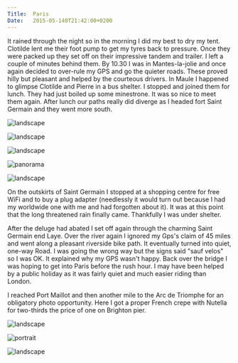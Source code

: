 ```yaml
---
Title:	Paris
Date:	2015-05-140T21:42:00+0200
---
```


It rained through the night so in the morning I did my best to dry my tent. Clotilde lent me their foot pump to get my tyres back to pressure. Once they were packed up they set off on their impressive tandem and trailer. I left a couple of minutes behind them. By 10.30 I was in Mantes-la-jolie and once again decided to over-rule my GPS and go the quieter roads. These proved hilly but pleasant and helped by the courteous drivers. In Maule I happened to glimpse Clotilde and Pierre in a bus shelter. I stopped and joined them for lunch. They had just boiled up some minestrone. It was so nice to meet them again. After lunch our paths really did diverge as I headed fort Saint Germain and they went more south.

![landscape](https://farm1.staticflickr.com/446/19455665431_4d2eac3034_z_d.jpg "Village")

![landscape](https://farm1.staticflickr.com/512/19455673221_e1fda55c9a_z_d.jpg)

![landscape](https://farm1.staticflickr.com/362/18830798453_7b35f9808a_z_d.jpg "Reunited with Clotilde and Pierre for lunch")

![panorama](https://farm8.staticflickr.com/7683/17013926264_3083f358c7.jpg "countryside")

![landscape](https://farm6.staticflickr.com/5350/17636586711_b65e8ed672.jpg "wheat")

On the outskirts of Saint Germain I stopped at a shopping centre for free WiFi and to buy a plug adapter (needlessly it would turn out because I had my worldwide one with me and had forgotten about it). It was at this point that the long threatened rain finally came. Thankfully I was under shelter.

After the deluge had abated I set off again through the charming Saint Germain end Laye. Over the river again I ignored my Gps's claim of 45 miles and went along a pleasant riverside bike path. It eventually turned into quiet, one-way Road. I was going the wrong way but the signs said "sauf velos" so I was OK. It explained why my GPS wasn't happy. Back over the bridge I was hoping to get into Paris before the rush hour. I may have been helped by a public holiday as it was fairly quiet and much easier riding than London.

I reached Port Maillot and then another mile to the Arc de Triomphe for an obligatory photo opportunity. Here I got a proper French crepe with Nutella for two-thirds the price of one on Brighton pier.

![landscape](https://farm1.staticflickr.com/323/19451435975_8b15666b5d_z_d.jpg "Port Maillot")

![portrait](https://farm8.staticflickr.com/7740/17619565296_2cf563377a.jpg "Arrival at the Arc de Triomphe")

![landscape](https://farm1.staticflickr.com/287/19263887588_963ca3e46d_z_d.jpg "Champs Elysse")